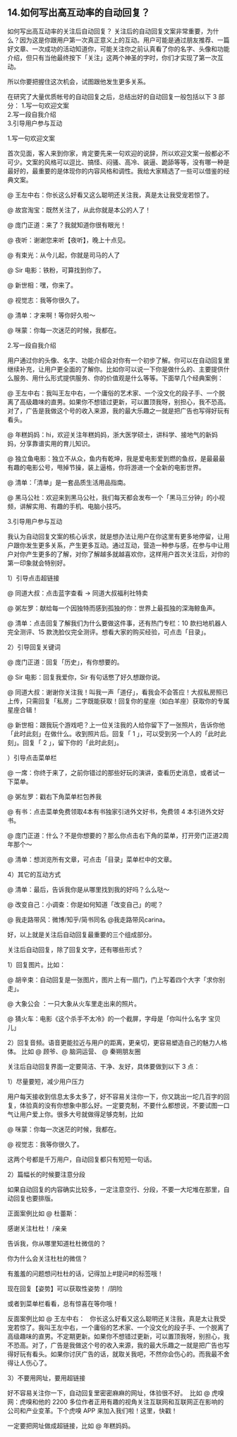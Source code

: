 ## 14.如何写出高互动率的自动回复？
如何写出高互动率的关注后自动回复？ 关注后的自动回复文案非常重要，为什么？因为这是你跟用户第一次真正意义上的互动。用户可能是通过朋友推荐、一篇好文章、一次成功的活动知道你，可能关注你之前认真看了你的名字、头像和功能介绍，但只有当他最终按下「关注」这两个神圣的字时，你们才实现了第一次互动。


所以你要把握住这次机会，试图跟他发生更多关系。


在研究了大量优质帐号的自动回复之后，总结出好的自动回复一般包括以下 3 部分：
1.写一句欢迎文案  
2.写一段自我介绍  
3.引导用户参与互动 


1.写一句欢迎文案 


首次见面，客人来到你家，肯定要先来一句欢迎的说辞，所以欢迎文案一般都必不可少。文案的风格可以逗比、搞怪、闷骚、高冷、装逼、跪舔等等，没有哪一种是最好的，最重要的是体现你的内容风格和调性。我给大家精选了一些可以借鉴的经典文案。


@ 王左中右：你长这么好看又这么聪明还关注我，真是太让我受宠若惊了。


@ 故宫淘宝：既然关注了，从此你就是本公的人了！


@ 庞门正道：来了？我就知道你很有眼光！


@ 夜听：谢谢您来听【夜听】，晚上十点见。


@ 有束光：从今儿起，你就是司马的人了


@ Sir 电影：铁粉，可算找到你了。


@ 新世相：嘿，你来了。


@ 视觉志：我等你很久了。


@ 清单：才来啊！等你好久啦～


@ 咪蒙：你每一次迷茫的时候，我都在。


2.写一段自我介绍


用户通过你的头像、名字、功能介绍会对你有一个初步了解。你可以在自动回复里继续补充，让用户更全面的了解你。比如你可以说一下你是做什么的、主要提供什么服务、用什么形式提供服务、你的价值观是什么等等。下面举几个经典案例：


@ 王左中右：我叫王左中右，一个庸俗的艺术家、一个没文化的段子手、一个脱离了高级趣味的直男。如果你不想错过更新，可以置顶我呀，别担心，我不恐高。对了，广告是我做这个号的收入来源，我的最大乐趣之一就是把广告也写得好玩有看头。


@ 年糕妈妈：hi，欢迎关注年糕妈妈，浙大医学硕士，讲科学、接地气的新妈妈，分享靠谱实用的育儿知识。


@ 独立鱼电影：独立不从众，鱼内有乾坤，我是爱电影爱到燃的鱼叔，是最最最有趣的电影公号，甩掉节操，装上逼格，你将游进一个全新的电影世界。


@ 清单：「清单」是一套品质生活用品指南。


@ 黑马公社：欢迎来到黑马公社，我们每天都会发布一个「黑马三分钟」的小视频，讲解实用、有趣的手机、电脑小技巧。


3.引导用户参与互动 


我认为自动回复文案的核心诉求，就是想办法让用户在你这里有更多地停留，让用户跟你发生更多关系，产生更多互动。通过互动，营造一种参与感，在参与中让用户对你产生更多的了解，对你了解越多就越喜欢你，这样用户首次关注后，对你的第一印象就会特别好。 


1）引导点击超链接


@ 同道大叔：点击蓝字查看 → 同道大叔福利社特卖


@ 粥左罗：献给每一个因独特而感到孤独的你：世界上最孤独的深海鲸鱼声。 


@ 清单：点击回复了解我们为什么要做这件事，还有热门专栏：10 款扫地机器人完全测评、15 款洗脸仪完全测评。想看大家的购买经验，可点击「目录」。


2）引导回复关键词


@ 庞门正道：回复「历史」，有你想要的。


@ Sir 电影：回复我爱你，Sir 有句话憋了好久想跟你说。


@ 同道大叔：谢谢你关注我！叫我一声「道仔」，看我会不会答应！大叔私房照已上传，只需回复「私房」二字既能获取！回复你的星座（如白羊座）获取你的专属星座合辑！


@ 新世相：跟我玩个游戏吧？上一位关注我的人给你留下了一张照片，告诉你他「此时此刻」在做什么。收到照片后。回复「 1 」，可以受到另一个人的「此时此刻」。回复「 2 」，留下你的「此时此刻」。


）引导点击菜单栏


@ 一席：你终于来了，之前你错过的那些好玩的演讲，查看历史消息，或者试一下菜单。


@ 粥左罗：戳右下角菜单栏包养我


@ 有书：点击菜单免费领取4本有书独家引进外文好书，免费领 4 本引进外文好书。


@ 庞门正道：什么？不是你想要的？那么你点击右下角的菜单，打开旁门正道2周年那个～


@ 清单：想浏览所有文章，可点击「目录」菜单栏中的文章。


4）其它的互动方式


@ 清单：最后，告诉我你是从哪里找到我的好吗？么么哒～


@ 改变自己：小调查：你是如何知道「改变自己」的呢？


@ 我走路带风：微博/知乎/简书同名 @我走路带风carina。


好，以上就是关注后自动回复最重要的三个组成部分。


关注后自动回复，除了回复文字，还有哪些形式？


1）回复图片。比如：


@ 胡辛束：自动回复是一张图片，图片上有一扇门，门上写着四个大字「求你别走」。


@ 大象公会 ：一只大象从火车里走出来的照片。


@ 猜火车：电影《这个杀手不太冷》的一个截屏，字母是「你叫什么名字 宝贝儿」


2）回复音频。语音更能拉近与用户的距离，更亲切，更容易塑造自己的魅力人格体。
比如 @ 顾爷、@ 脑洞运营、 @ 秦朔朋友圈 


关注后自动回复界面一定要简洁、干净、友好，具体要做到以下 3 点：


1）尽量要短，减少用户压力


用户每天接收到信息太多太多了，好不容易关注你一下，你又跳出一坨几百字的回复，体验真的没有你想象中那么好。一定要克制，不要什么都想说，不要试图一口气让用户爱上你。很多大号就做得足够克制，比如


@ 咪蒙：你每一次迷茫的时候，我都在。


@ 视觉志：我等你很久了。


这两个号都是千万用户，自动回复都只有短短一句话。


2）篇幅长的时候要注意分段


如果自动回复的内容确实比较多，一定注意空行、分段，不要一大坨堆在那里，自动回复也要排版。


正面案例比如 @ 杜蕾斯：


感谢关注杜杜！ /亲亲 


告诉我，你从哪里知道杜杜微信的？


你为什么会关注杜杜的微信？ 


有羞羞的问题想问杜杜的话，记得加上#提问#的标签哦！


现在回复【姿势】可以获取性姿势！ /阴险 


或者到菜单栏看看，总有惊喜在等你哦！


反面案例比如 @ 王左中右：
 
你长这么好看又这么聪明还关注我，真是太让我受宠若惊了。我叫王左中右，一个庸俗的艺术家、一个没文化的段子手、一个脱离了高级趣味的直男。不定期更新。如果你不想错过更新，可以置顶我呀，别担心，我不恐高。对了，广告是我做这个号的收入来源，我的最大乐趣之一就是把广告也写得好玩有看头。如果你讨厌广告的话，就取关我吧，不然你会伤心的。而我最不舍得让人伤心了。


3）不要用网址，要用超链接


好不容易关注你一下，自动回复里密密麻麻的网址，体验很不好。 
比如 @ 虎嗅网：虎嗅和他的 2200 多位作者正用有趣的视角关注互联网和互联网正在影响的公司和产业变革。下个虎嗅 APP 来加入我们啦！这里，快戳！


一定要把网址做成超链接，比如 @ 年糕妈妈。

